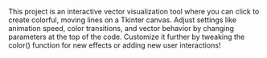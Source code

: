 This project is an interactive vector visualization tool where you can click to create colorful, moving lines on a Tkinter canvas. Adjust settings like animation speed, color transitions, and vector behavior by changing parameters at the top of the code. Customize it further by tweaking the color() function for new effects or adding new user interactions!
